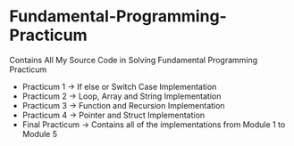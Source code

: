 # Fundamental-Programming-Practicum
Contains All My Source Code in Solving Fundamental Programming Practicum
- Practicum 1 -> If else or Switch Case Implementation
- Practicum 2 -> Loop, Array and String Implementation
- Practicum 3 -> Function and Recursion Implementation
- Practicum 4 -> Pointer and Struct Implementation
- Final Practicum -> Contains all of the implementations from Module 1 to Module 5 
